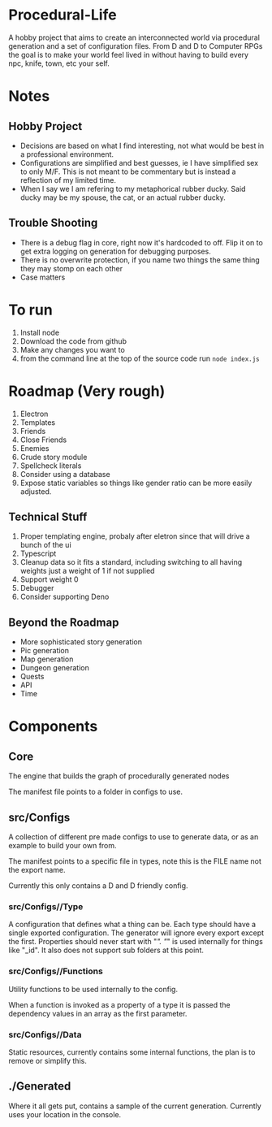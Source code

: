 # Procedural-Life

A hobby project that aims to create an interconnected world via procedural generation and a set of configuration files. From D and D to Computer RPGs the goal is to make your world feel lived in without having to build every npc, knife, town, etc your self.

# Notes

## Hobby Project

- Decisions are based on what I find interesting, not what would be best in a professional environment.
- Configurations are simplified and best guesses, ie I have simplified sex to only M/F. This is not meant to be commentary but is instead a reflection of my limited time.
- When I say we I am refering to my metaphorical rubber ducky. Said ducky may be my spouse, the cat, or an actual rubber ducky.

## Trouble Shooting

- There is a debug flag in core, right now it's hardcoded to off. Flip it on to get extra logging on generation for debugging purposes.
- There is no overwrite protection, if you name two things the same thing they may stomp on each other
- Case matters

# To run

1. Install node
2. Download the code from github
3. Make any changes you want to
4. from the command line at the top of the source code run `node index.js`

# Roadmap (Very rough)

1. Electron
1. Templates
1. Friends
1. Close Friends
1. Enemies
1. Crude story module
1. Spellcheck literals
1. Consider using a database
1. Expose static variables so things like gender ratio can be more easily adjusted.

## Technical Stuff

1. Proper templating engine, probaly after eletron since that will drive a bunch of the ui
1. Typescript
1. Cleanup data so it fits a standard, including switching to all having weights just a weight of 1 if not supplied
1. Support weight 0
1. Debugger
1. Consider supporting Deno

## Beyond the Roadmap

- More sophisticated story generation
- Pic generation
- Map generation
- Dungeon generation
- Quests
- API
- Time

# Components

## Core

The engine that builds the graph of procedurally generated nodes

The manifest file points to a folder in configs to use.

## src/Configs

A collection of different pre made configs to use to generate data, or as an example to build your own from.

The manifest points to a specific file in types, note this is the FILE name not the export name.

Currently this only contains a D and D friendly config.

### src/Configs/<Name>/Type

A configuration that defines what a thing can be. Each type should have a single exported configuration. The generator will ignore every export except the first. Properties should never start with "_". "_" is used internally for things like "\_id". It also does not support sub folders at this point.

### src/Configs/<Name>/Functions

Utility functions to be used internally to the config.

When a function is invoked as a property of a type it is passed the dependency values in an array as the first parameter.

### src/Configs/<Name>/Data

Static resources, currently contains some internal functions, the plan is to remove or simplify this.

## ./Generated

Where it all gets put, contains a sample of the current generation. Currently uses your location in the console.
